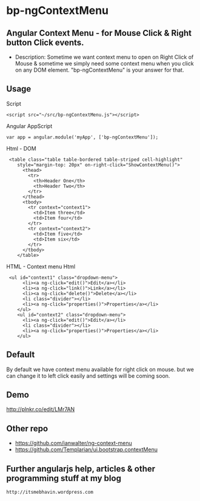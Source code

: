 bp-ngContextMenu
================

Angular Context Menu - for Mouse Click &amp; Right button Click events.
------------------------------------------------------------------------

* Description: Sometime we want context menu to open on Right Click of Mouse & sometime we simply need some context menu when you click on any DOM element. "bp-ngContextMenu" is your answer for that. 

Usage
-----
Script
```
<script src="~/src/bp-ngContextMenu.js"></script>
```
Angular AppScript
```
var app = angular.module('myApp', ['bp-ngContextMenu']);

```
Html  - DOM 
```
 <table class="table table-bordered table-striped cell-highlight" 
    style="margin-top: 20px" on-right-click="ShowContextMenu()">
      <thead>
        <tr>
          <th>Header One</th>
          <th>Header Two</th>
        </tr>
      </thead>  
      <tbody>    
        <tr context="context1">
          <td>Item three</td>
          <td>Item four</td>
        </tr>
        <tr context="context2">
          <td>Item five</td>
          <td>Item six</td>
        </tr>
      </tbody>
    </table>  
```

HTML - Context menu Html
```
 <ul id="context1" class="dropdown-menu">
      <li><a ng-click="edit()">Edit</a></li>
      <li><a ng-click="link()">Link</a></li>
      <li><a ng-click="delete()">Delete</a></li>
      <li class="divider"></li>
      <li><a ng-click="properties()">Properties</a></li>
    </ul>
    <ul id="context2" class="dropdown-menu">
      <li><a ng-click="edit()">Edit</a></li>
      <li class="divider"></li>
      <li><a ng-click="properties()">Properties</a></li>
    </ul>
```

Default
-------
By default we have context menu available for right click on mouse. but we can change it to left click easily and settings will be coming soon.

Demo
-----
http://plnkr.co/edit/LMr7AN

Other repo
-----
- https://github.com/ianwalter/ng-context-menu
- https://github.com/Templarian/ui.bootstrap.contextMenu


Further angularjs help, articles & other programming stuff at my blog
--------------------------------------------------------------
``` 
http://itsmebhavin.wordpress.com
```


~~~ Bhavin Patel

